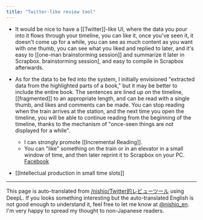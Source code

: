 ```yaml
---
title: "Twitter-like review tool"
---
```


- It would be nice to have a [[Twitter]]-like UI, where the data you pour into it flows through your timeline, you can like it, once you've seen it, it doesn't come up for a while, you can see as much content as you want with one thumb, you can see what you liked and replied to later, and it's easy to [[one-man brainstorming session]] and summarize it later in Scrapbox. brainstorming session], and easy to compile in Scrapbox afterwards.
- As for the data to be fed into the system, I initially envisioned "extracted data from the highlighted parts of a book," but it may be better to include the entire book. The sentences are lined up on the timeline, [[fragmented]] to an appropriate length, and can be read with a single thumb, and likes and comments can be made. You can stop reading when the train arrives at the station, and the next time you open the timeline, you will be able to continue reading from the beginning of the timeline, thanks to the mechanism of "once-seen things are not displayed for a while".
    - I can strongly promote [[Incremental Reading]].
    - You can "like" something on the train or in an elevator in a small window of time, and then later reprint it to Scrapbox on your PC.
[Facebook](https://www.facebook.com/nishiohirokazu/posts/10217249248599799)

- [[Intellectual production in small time slots]]

---
This page is auto-translated from [/nishio/Twitter的レビューツール](https://scrapbox.io/nishio/Twitter的レビューツール) using DeepL. If you looks something interesting but the auto-translated English is not good enough to understand it, feel free to let me know at [@nishio_en](https://twitter.com/nishio_en). I'm very happy to spread my thought to non-Japanese readers.